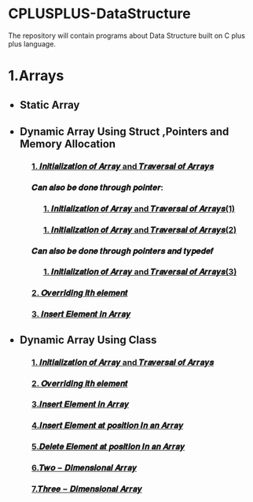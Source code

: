 # CPLUSPLUS-DataStructure
The repository will contain programs about Data Structure built on C plus plus language.

<h1> 1.Arrays </h1>

<ul>

<h2><li> Static Array</li></h2>

<ul>


</ul>

<h2><li> Dynamic Array Using Struct ,Pointers and Memory Allocation</li></h2>

<ul>
  
<h3> <a href="https://github.com/AvinandanBose/CPLUSPLUS_DataStructure/blob/main/struct_array_insert_and_traversal.cpp"> 1. 𝑰𝒏𝒊𝒕𝒊𝒂𝒍𝒊𝒛𝒂𝒕𝒊𝒐𝒏 𝒐𝒇 𝑨𝒓𝒓𝒂𝒚 and 𝑻𝒓𝒂𝒗𝒆𝒓𝒔𝒂𝒍 𝒐𝒇 𝑨𝒓𝒓𝒂𝒚𝒔 </a></h3>
  
<h3> 𝑪𝒂𝒏 𝒂𝒍𝒔𝒐 𝒃𝒆 𝒅𝒐𝒏𝒆 𝒕𝒉𝒓𝒐𝒖𝒈𝒉 𝒑𝒐𝒊𝒏𝒕𝒆𝒓: </h3>

<ul>

<h3> <a href="https://github.com/AvinandanBose/CPLUSPLUS_DataStructure/blob/main/struct_array_insert_and_traversal1.cpp"> 1. 𝑰𝒏𝒊𝒕𝒊𝒂𝒍𝒊𝒛𝒂𝒕𝒊𝒐𝒏 𝒐𝒇 𝑨𝒓𝒓𝒂𝒚 and 𝑻𝒓𝒂𝒗𝒆𝒓𝒔𝒂𝒍 𝒐𝒇 𝑨𝒓𝒓𝒂𝒚𝒔(1) </a></h3>

<h3> <a href="https://github.com/AvinandanBose/CPLUSPLUS_DataStructure/blob/main/struct_array_insert_and_traversal2.cpp"> 1. 𝑰𝒏𝒊𝒕𝒊𝒂𝒍𝒊𝒛𝒂𝒕𝒊𝒐𝒏 𝒐𝒇 𝑨𝒓𝒓𝒂𝒚 and 𝑻𝒓𝒂𝒗𝒆𝒓𝒔𝒂𝒍 𝒐𝒇 𝑨𝒓𝒓𝒂𝒚𝒔(2) </a></h3>



</ul>

<h3>𝑪𝒂𝒏 𝒂𝒍𝒔𝒐 𝒃𝒆 𝒅𝒐𝒏𝒆 𝒕𝒉𝒓𝒐𝒖𝒈𝒉 𝒑𝒐𝒊𝒏𝒕𝒆𝒓𝒔 𝒂𝒏𝒅 𝒕𝒚𝒑𝒆𝒅𝒆𝒇</h3>

<ul>

<h3> <a href="https://github.com/AvinandanBose/CPLUSPLUS_DataStructure/blob/main/struct_array_insert_and_traversal3.cpp"> 1. 𝑰𝒏𝒊𝒕𝒊𝒂𝒍𝒊𝒛𝒂𝒕𝒊𝒐𝒏 𝒐𝒇 𝑨𝒓𝒓𝒂𝒚 and 𝑻𝒓𝒂𝒗𝒆𝒓𝒔𝒂𝒍 𝒐𝒇 𝑨𝒓𝒓𝒂𝒚𝒔(3) </a></h3>

</ul>
<h3> <a href="https://github.com/AvinandanBose/CPLUSPLUS_DataStructure/blob/main/struct_array_overriding_of_ith_elem.cpp"> 2. 𝑶𝒗𝒆𝒓𝒓𝒊𝒅𝒊𝒏𝒈 𝒊𝒕𝒉 𝒆𝒍𝒆𝒎𝒆𝒏𝒕 </a></h3>
  
<h3> <a href="https://github.com/AvinandanBose/CPLUSPLUS_DataStructure/blob/main/struct_Arrays_Inserting_Element_In_Array.cpp"> 3. 𝑰𝒏𝒔𝒆𝒓𝒕 𝑬𝒍𝒆𝒎𝒆𝒏𝒕 𝒊𝒏 𝑨𝒓𝒓𝒂𝒚 </a></h3>
  
  

</ul>


<h2><li> Dynamic Array Using Class </li></h2>

<ul>

<h3> <a href="https://github.com/AvinandanBose/CPLUSPLUS_DataStructure/blob/main/Arrays_init_trav_class_dyn.cpp"> 1. 𝑰𝒏𝒊𝒕𝒊𝒂𝒍𝒊𝒛𝒂𝒕𝒊𝒐𝒏 𝒐𝒇 𝑨𝒓𝒓𝒂𝒚 and 𝑻𝒓𝒂𝒗𝒆𝒓𝒔𝒂𝒍 𝒐𝒇 𝑨𝒓𝒓𝒂𝒚𝒔 </a></h3>
  
<h3> <a href="https://github.com/AvinandanBose/CPLUSPLUS_DataStructure/blob/main/Arrays_Overriding_Of_ith_Array.cpp"> 2. 𝑶𝒗𝒆𝒓𝒓𝒊𝒅𝒊𝒏𝒈 𝒊𝒕𝒉 𝒆𝒍𝒆𝒎𝒆𝒏𝒕 </a></h3>
<h3> <a href="https://github.com/AvinandanBose/CPLUSPLUS_DataStructure/blob/main/Arrays_Overriding_Of_ith_Array.cpp"> 3.𝑰𝒏𝒔𝒆𝒓𝒕 𝑬𝒍𝒆𝒎𝒆𝒏𝒕 𝒊𝒏 𝑨𝒓𝒓𝒂𝒚 </a></h3>
<h3> <a href="https://github.com/AvinandanBose/CPLUSPLUS_DataStructure/blob/main/Arrays_Insert_Element_At_Position_In_Array.cpp"> 4.𝑰𝒏𝒔𝒆𝒓𝒕 𝑬𝒍𝒆𝒎𝒆𝒏𝒕 𝒂𝒕 𝒑𝒐𝒔𝒊𝒕𝒊𝒐𝒏 𝑰𝒏 𝒂𝒏 𝑨𝒓𝒓𝒂𝒚 </a></h3>
<h3> <a href="https://github.com/AvinandanBose/CPLUSPLUS_DataStructure/blob/main/Arrays_Delete_Element_At_Position_In_Array.cpp"> 5.𝑫𝒆𝒍𝒆𝒕𝒆 𝑬𝒍𝒆𝒎𝒆𝒏𝒕 𝒂𝒕 𝒑𝒐𝒔𝒊𝒕𝒊𝒐𝒏 𝑰𝒏 𝒂𝒏 𝑨𝒓𝒓𝒂𝒚 </a></h3>
<h3> <a href="https://github.com/AvinandanBose/CPLUSPLUS_DataStructure/blob/main/Arrays_Two_Dimensional.cpp"> 6.𝑻𝒘𝒐 − 𝑫𝒊𝒎𝒆𝒏𝒔𝒊𝒐𝒏𝒂𝒍 𝑨𝒓𝒓𝒂𝒚</a></h3>
<h3> <a href="https://github.com/AvinandanBose/CPLUSPLUS_DataStructure/blob/main/Arrays_Three_Dimensional.cpp"> 7.𝑻𝒉𝒓𝒆𝒆 − 𝑫𝒊𝒎𝒆𝒏𝒔𝒊𝒐𝒏𝒂𝒍 𝑨𝒓𝒓𝒂𝒚</a></h3>

</ul>




</ul>



